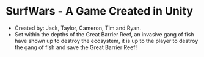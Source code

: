 # **SurfWars - A Game Created in Unity**
* Created by: Jack, Taylor, Cameron, Tim and Ryan.
* Set within the depths of the Great Barrier Reef, an invasive gang of fish have shown up to destroy the ecosystem, 
it is up to the player to destroy the gang of fish and save the Great Barrier Reef! 

